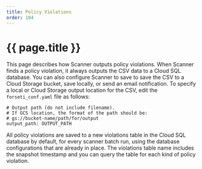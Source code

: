 ```yaml
---
title: Policy Violations
order: 104
---
```


# {{ page.title }}

This page describes how Scanner outputs policy violations. When Scanner finds a
policy violation, it always outputs the CSV data to a Cloud SQL database. You
can also configure Scanner to save to save the CSV to a Cloud Storage bucket,
save locally, or send an email notification. To specify a local or Cloud Storage
output location for the CSV, edit the `forseti_conf.yaml` file as follows:

```
# Output path (do not include filename).
# If GCS location, the format of the path should be:
# gs://bucket-name/path/for/output
output_path: OUTPUT_PATH
```

All policy violations are saved to a new violations table in the Cloud SQL database
by default, for every scanner batch run, using the database configurations that
are already in place. The violations table name includes the snapshot timestamp
and you can query the table for each kind of policy violation.
